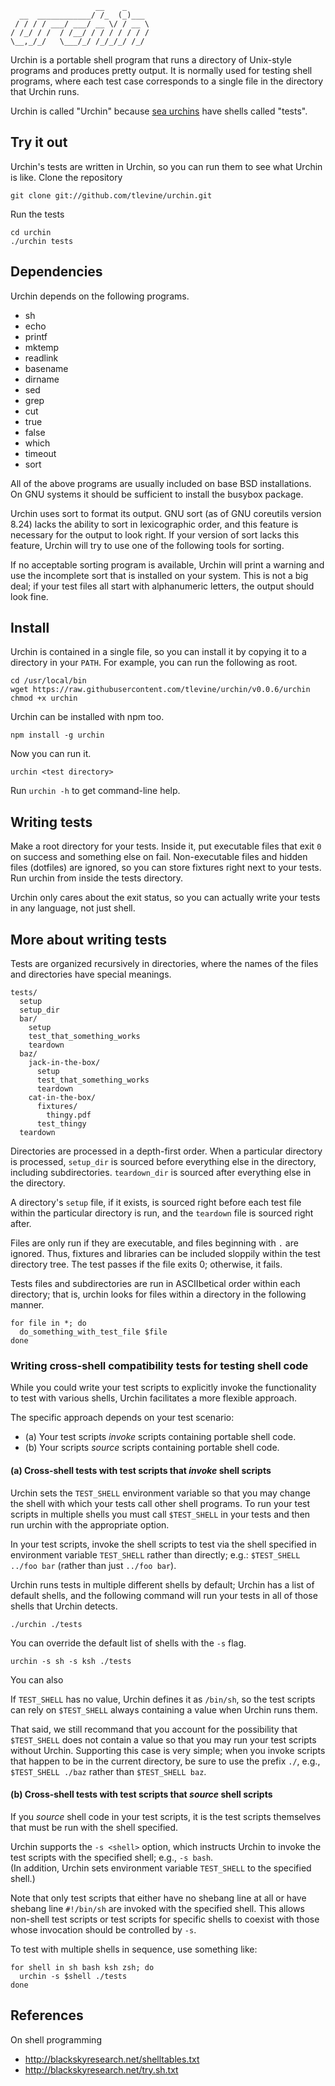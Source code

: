                        __    _     
      __  ____________/ /_  (_)___ 
     / / / / ___/ ___/ __ \/ / __ \
    / /_/ / /  / /__/ / / / / / / /
    \__,_/_/   \___/_/ /_/_/_/ /_/ 

Urchin is a portable shell program that runs a directory of Unix-style
programs and produces pretty output. It is normally used for testing
shell programs, where each test case corresponds to a single file in
the directory that Urchin runs.

Urchin is called "Urchin" because
[sea urchins](https://en.wikipedia.org/wiki/Sea_urchin)
have shells called "tests".

## Try it out
Urchin's tests are written in Urchin, so you can run them to see what Urchin
is like. Clone the repository

    git clone git://github.com/tlevine/urchin.git

Run the tests

    cd urchin
    ./urchin tests

## Dependencies
Urchin depends on the following programs.

* sh
* echo
* printf
* mktemp
* readlink
* basename
* dirname
* sed
* grep
* cut
* true
* false
* which
* timeout
* sort

All of the above programs are usually included on base BSD installations.
On GNU systems it should be sufficient to install the busybox package.

Urchin uses sort to format its output. GNU sort (as of GNU coreutils version
8.24) lacks the ability to sort in lexicographic order, and this feature is
necessary for the output to look right. If your version of sort lacks this
feature, Urchin will try to use one of the following tools for sorting.

If no acceptable sorting program is available, Urchin will print a warning
and use the incomplete sort that is installed on your system. This is not a
big deal; if your test files all start with alphanumeric letters, the output
should look fine.

## Install
Urchin is contained in a single file, so you can install it by copying it to a
directory in your `PATH`. For example, you can run the following as root.

    cd /usr/local/bin
    wget https://raw.githubusercontent.com/tlevine/urchin/v0.0.6/urchin
    chmod +x urchin

Urchin can be installed with npm too.

    npm install -g urchin

Now you can run it.

    urchin <test directory>

Run `urchin -h` to get command-line help.

## Writing tests
Make a root directory for your tests. Inside it, put executable files that
exit `0` on success and something else on fail. Non-executable files and hidden
files (dotfiles) are ignored, so you can store fixtures right next to your
tests. Run urchin from inside the tests directory.

Urchin only cares about the exit status, so you can actually write your tests
in any language, not just shell.

## More about writing tests
Tests are organized recursively in directories, where the names of the files
and directories have special meanings.

    tests/
      setup
      setup_dir
      bar/
        setup
        test_that_something_works
        teardown
      baz/
        jack-in-the-box/
          setup
          test_that_something_works
          teardown
        cat-in-the-box/
          fixtures/
            thingy.pdf
          test_thingy
      teardown

Directories are processed in a depth-first order. When a particular directory
is processed, `setup_dir` is sourced before everything else in the directory,
including subdirectories. `teardown_dir` is sourced after everything else in
the directory.

A directory's `setup` file, if it exists, is sourced right before each test
file within the particular directory is run, and the `teardown` file is
sourced right after.

Files are only run if they are executable, and files beginning with `.` are
ignored. Thus, fixtures and libraries can be included sloppily within the test
directory tree. The test passes if the file exits 0; otherwise, it fails.

Tests files and subdirectories are run in ASCIIbetical order within each
directory; that is,
urchin looks for files within a directory in the following manner.

    for file in *; do
      do_something_with_test_file $file
    done

### Writing cross-shell compatibility tests for testing shell code

While you could write your test scripts to explicitly invoke the functionality
to test with various shells, Urchin facilitates a more flexible approach.

The specific approach depends on your test scenario:

* (a) Your test scripts _invoke_ scripts containing portable shell code.
* (b) Your scripts _source_ scripts containing portable shell code.

#### (a) Cross-shell tests with test scripts that _invoke_ shell scripts
Urchin sets the `TEST_SHELL` environment variable so that you may change the
shell with which your tests call other shell programs. To run your test
scripts in multiple shells you must call `$TEST_SHELL` in your tests and then
run urchin with the appropriate option.

In your test scripts, invoke the shell scripts to test via the shell
specified in environment variable `TEST_SHELL` rather than directly;
e.g.: `$TEST_SHELL ../foo bar` (rather than just `../foo bar`).  

Urchin runs tests in multiple different shells by default; Urchin has a
list of default shells, and the following command will run your tests in
all of those shells that Urchin detects.

    ./urchin ./tests

You can override the default list of shells with the `-s` flag.

    urchin -s sh -s ksh ./tests

You can also 

If `TEST_SHELL` has no value, Urchin defines it as `/bin/sh`, so the test
scripts can rely on `$TEST_SHELL` always containing a value when Urchin runs
them.

That said, we still recommand that you account for the possibility that
`$TEST_SHELL` does not contain a value so that you may run your test scripts
without Urchin. Supporting this case is very simple; when you invoke scripts
that happen to be in the current directory, be sure to use the prefix `./`,
e.g., `$TEST_SHELL ./baz` rather than `$TEST_SHELL baz`.

#### (b) Cross-shell tests with test scripts that _source_ shell scripts
If you _source_ shell code in your test scripts, it is the test scripts
themselves that must be run with the shell specified.

Urchin supports the `-s <shell>` option, which instructs
Urchin to invoke the test scripts with the specified shell; e.g., `-s bash`.  
(In addition, Urchin sets environment variable `TEST_SHELL` to the specified
shell.)

Note that only test scripts that either have no shebang line at all or
have shebang line `#!/bin/sh` are invoked with the specified shell.
This allows non-shell test scripts or test scripts for specific
shells to coexist with those whose invocation should be controlled by `-s`.

To test with multiple shells in sequence, use something like:

    for shell in sh bash ksh zsh; do
      urchin -s $shell ./tests
    done

## References

On shell programming

* http://blackskyresearch.net/shelltables.txt
* http://blackskyresearch.net/try.sh.txt
